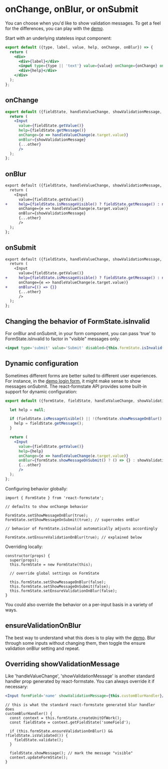 # onChange, onBlur, or onSubmit

You can choose when you'd like to show validation messages. To get a feel for the differences, you can play with the [demo](https://dtrelogan.github.io/react-formstate-demo/).

Start with an underlying stateless input component:

```jsx
export default ({type, label, value, help, onChange, onBlur}) => {
  return (
    <div>
      <div>{label}</div>
      <input type={type || 'text'} value={value} onChange={onChange} onBlur={onBlur}/>
      <div>{help}</div>
    </div>
  );
};
```

## onChange

```jsx
export default ({fieldState, handleValueChange, showValidationMessage, ...other}) => {
  return (
    <Input
      value={fieldState.getValue()}
      help={fieldState.getMessage()}
      onChange={e => handleValueChange(e.target.value)}
      onBlur={showValidationMessage}
      {...other}
      />
  );
};
```

## onBlur

```diff
export default ({fieldState, handleValueChange, showValidationMessage, ...other}) => {
  return (
    <Input
      value={fieldState.getValue()}
+     help={fieldState.isMessageVisible() ? fieldState.getMessage() : null}
      onChange={e => handleValueChange(e.target.value)}
      onBlur={showValidationMessage}
      {...other}
      />
  );
};
```

## onSubmit

```diff
export default ({fieldState, handleValueChange, showValidationMessage, ...other}) => {
  return (
    <Input
      value={fieldState.getValue()}
+     help={fieldState.isMessageVisible() ? fieldState.getMessage() : null}
      onChange={e => handleValueChange(e.target.value)}
+     onBlur={() => {}}
      {...other}
      />
  );
};
```

## Changing the behavior of FormState.isInvalid

For onBlur and onSubmit, in your form component, you can pass 'true' to FormState.isInvalid to factor in "visible" messages only:

```jsx
<input type='submit' value='Submit' disabled={this.formState.isInvalid(true)}/>
```

## Dynamic configuration

Sometimes different forms are better suited to different user experiences. For instance, in the [demo login form](https://dtrelogan.github.io/react-formstate-demo/?form=login), it might make sense to show messages onSubmit. The react-formstate API provides some built-in support for dynamic configuration:

```jsx
export default ({formState, fieldState, handleValueChange, showValidationMessage, ...other}) => {

  let help = null;

  if (fieldState.isMessageVisible() || !(formState.showMessageOnBlur() || formState.showMessageOnSubmit())) {
    help = fieldState.getMessage();
  }

  return (
    <Input
      value={fieldState.getValue()}
      help={help}
      onChange={e => handleValueChange(e.target.value)}
      onBlur={formState.showMessageOnSubmit() ? () => {} : showValidationMessage}
      {...other}
      />
  );
};
```

Configuring behavior globally:

```es6
import { FormState } from 'react-formstate';

// defaults to show onChange behavior

FormState.setShowMessageOnBlur(true);
FormState.setShowMessageOnSubmit(true); // supercedes onBlur

// behavior of FormState.isInvalid automatically adjusts accordingly

FormState.setEnsureValidationOnBlur(true); // explained below

```

Overriding locally:

```es6
constructor(props) {
  super(props);
  this.formState = new FormState(this);

  // override global settings on FormState

  this.formState.setShowMessageOnBlur(false);
  this.formState.setShowMessageOnSubmit(false);
  this.formState.setEnsureValidationOnBlur(false);
}
```

You could also override the behavior on a per-input basis in a variety of ways.

## ensureValidationOnBlur

The best way to understand what this does is to play with the [demo](https://dtrelogan.github.io/react-formstate-demo/). Blur through some inputs without changing them, then toggle the ensure validation onBlur setting and repeat.

## Overriding showValidationMessage

Like 'handleValueChange', 'showValidationMessage' is another standard handler prop generated by react-formstate. You can always override it if necessary:

```jsx
<Input formField='name' showValidationMessage={this.customBlurHandler}/>
```

```es6
// this is what the standard react-formstate generated blur handler does
customBlurHandler() {
  const context = this.formState.createUnitOfWork();
  const fieldState = context.getFieldState('someField');

  if (this.formState.ensureValidationOnBlur() && !fieldState.isValidated()) {
    fieldState.validate();
  }

  fieldState.showMessage(); // mark the message "visible"
  context.updateFormState();
}
```
